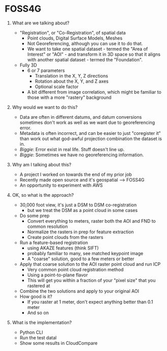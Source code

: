 # FOSS4G

1. What are we talking about?
    - "Registration", or "Co-Registration", of spatial data
        - Point clouds, Digital Surface Models, Meshes
        - Not Georeferencing, although you can use it to do that.
        - We want to take one spatial dataset - termed the "Area of Interest" or "AOI" - and transform it in 3D space so that it aligns with another spatial dataset - termed the "Foundation".
    - Fully 3D
        - 6 or 7 parameters
            - Translation in the X, Y, Z directions
            - Rotation about the X, Y, and Z axes
            - Optional scale factor
        - A bit different from image correlation, which might be familiar to those with a more "rastery" background

2. Why would we want to do this?
    - Data are often in different datums, and datum conversions sometimes don't work as well as we want due to georeferencing error.
    - Metadata is often incorrect, and can be easier to just "coregister it" than work out what god-awful projection combination the dataset is in.
    - _Biggie_: Error exist in real life. Stuff doesn't line up.
    - _Biggie_: Sometimes we have no georeferencing information.

3. Why am I talking about this?
    - A project I worked on towards the end of my prior job
    - Recently made open source and it's geospatial --> FOSS4G
    - An opportunity to experiment with AWS

4. OK, so what is the approach?
    - 30,000 foot view, it's just a DSM to DSM co-registration
        - but we treat the DSM as a point cloud in some cases
    - Do some prep
        - Convert everything to meters, raster both the AOI and FND to common resolution
        - Normalize the rasters in prep for feature extraction
        - Create point clouds from the rasters
    - Run a feature-based registration
        - using AKAZE features (think SIFT)
        - probably familiar to many, see matched keypoint image
        - A "coarse" solution, good to a few meters or better
    - Apply that coarse solution to the AOI raster point cloud and run ICP
        - Very common point cloud registration method
        - Using a point-to-plane flavor
        - This will get you within a fraction of your "pixel size" that you rastered at
    - Combine the two solutions and apply to your original AOI
    - How good is it?
        - If you raster at 1 meter, don't expect anything better than 0.1 meter
        - And so on

4. What is the implementation?
    - Python CLI
    - Run the test datal
    - Show some results in CloudCompare
